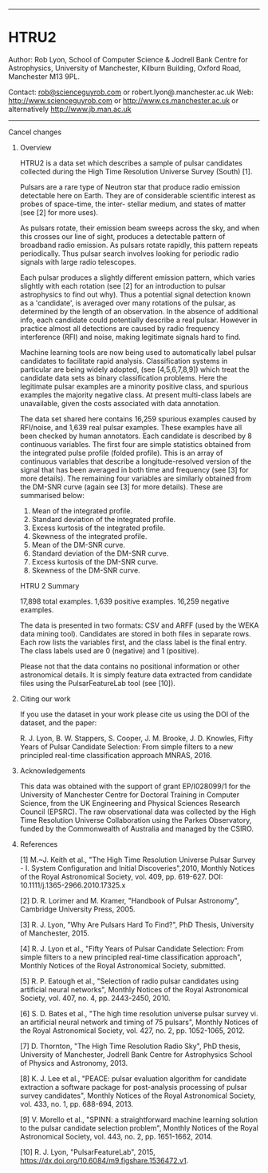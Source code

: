 ******************************************************************************************

# HTRU2

Author: Rob Lyon, School of Computer Science & Jodrell Bank Centre for Astrophysics,
		University of Manchester, Kilburn Building, Oxford Road, Manchester M13 9PL.

Contact:	rob@scienceguyrob.com or robert.lyon@.manchester.ac.uk
Web:		http://www.scienceguyrob.com or http://www.cs.manchester.ac.uk
			or alternatively http://www.jb.man.ac.uk
******************************************************************************************
Cancel changes
1. Overview

	HTRU2 is a data set which describes a sample of pulsar candidates collected during the
	High Time Resolution Universe Survey (South) [1]. 
	
	Pulsars are a rare type of Neutron star that produce radio emission detectable here on
	Earth. They are of considerable scientific interest as probes of space-time, the inter-
	stellar medium, and states of matter (see [2] for more uses). 
	
	As pulsars rotate, their emission beam sweeps across the sky, and when this crosses
	our line of sight, produces a detectable pattern of broadband radio emission. As pulsars
	rotate rapidly, this pattern repeats periodically. Thus pulsar search involves looking
	for periodic radio signals with large radio telescopes.
	
	Each pulsar produces a slightly different emission pattern, which varies slightly with each
	rotation (see [2] for an introduction to pulsar astrophysics to find out why). Thus a 
	potential signal detection known as a 'candidate', is averaged over many rotations of the
	pulsar, as determined by the length of an observation. In the absence of additional info,
	each candidate could potentially describe a real pulsar. However in practice almost all
	detections are caused by radio frequency interference (RFI) and noise, making legitimate
	signals hard to find.
	
	Machine learning tools are now being used to automatically label pulsar candidates to
	facilitate rapid analysis. Classification systems in particular are being widely adopted,
	(see [4,5,6,7,8,9]) which treat the candidate data sets  as binary classification problems.
	Here the legitimate pulsar examples are a minority positive class, and spurious examples
	the majority negative class. At present multi-class labels are unavailable, given the
	costs associated with data annotation.
	
	The data set shared here contains 16,259 spurious examples caused by RFI/noise, and 1,639
	real pulsar examples. These examples have all been checked by human annotators. Each
	candidate is described by 8 continuous variables. The first four are simple statistics
	obtained from the integrated pulse profile (folded profile). This is an array of continuous
	variables that describe a longitude-resolved version of the signal that has been averaged
	in both time and frequency (see [3] for more details). The remaining four variables are
	similarly obtained from the DM-SNR curve (again see [3] for more details). These are 
	summarised below:
	
	1. Mean of the integrated profile.
	2. Standard deviation of the integrated profile.
	3. Excess kurtosis of the integrated profile.
	4. Skewness of the integrated profile.
	5. Mean of the DM-SNR curve.
	6. Standard deviation of the DM-SNR curve.
	7. Excess kurtosis of the DM-SNR curve.
	8. Skewness of the DM-SNR curve.
	
	HTRU 2 Summary
	
	17,898 total examples.
	1,639 positive examples.
	16,259 negative examples.
	
	
	The data is presented in two formats: CSV and ARFF (used by the WEKA data mining tool).
	Candidates are stored in both files in separate rows. Each row lists the variables first,
	and the class label is the final entry. The class labels used are 0 (negative) and 1 
	(positive).
	
	Please not that the data contains no positional information or other astronomical details. It is 
	simply feature data extracted from candidate files using the PulsarFeatureLab tool (see [10]).

2. Citing our work	
	
	If you use the dataset in your work please cite us using the DOI of the dataset, and the paper:
	
	R. J. Lyon, B. W. Stappers, S. Cooper, J. M. Brooke, J. D. Knowles, Fifty Years of Pulsar
	Candidate Selection: From simple filters to a new principled real-time classification approach
	MNRAS, 2016.
	
3. Acknowledgements

	This data was obtained with the support of grant EP/I028099/1 for the University of Manchester 
	Centre for Doctoral Training in Computer Science, from the UK Engineering and Physical Sciences
	Research Council (EPSRC). The raw observational data was collected by the High Time Resolution
	Universe Collaboration using the Parkes Observatory, funded by the Commonwealth of Australia and
	managed by the CSIRO.
	
4. References

	[1] M.~J. Keith et al., "The High Time Resolution Universe Pulsar Survey - I. System Configuration 
	    and Initial Discoveries",2010, Monthly Notices of the Royal Astronomical Society, vol. 409,
	    pp. 619-627. DOI: 10.1111/j.1365-2966.2010.17325.x
	
	[2] D. R. Lorimer and M. Kramer, "Handbook of Pulsar Astronomy", Cambridge University Press, 2005.
	
	[3] R. J. Lyon, "Why Are Pulsars Hard To Find?", PhD Thesis, University of Manchester, 2015.
	
	[4] R. J. Lyon et al., "Fifty Years of Pulsar Candidate Selection: From simple filters to a new
		principled real-time classification approach", Monthly Notices of the Royal Astronomical Society,
		submitted.
		
	[5] R. P. Eatough et al., "Selection of radio pulsar candidates using artificial neural networks",
		Monthly Notices of the Royal Astronomical Society, vol. 407, no. 4, pp. 2443-2450, 2010.
		
	[6] S. D. Bates et al., "The high time resolution universe pulsar survey vi. an artificial neural
		network and timing of 75 pulsars", Monthly Notices of the Royal Astronomical Society, vol. 427,
		no. 2, pp. 1052-1065, 2012.

	[7] D. Thornton, "The High Time Resolution Radio Sky", PhD thesis, University of Manchester,
		Jodrell Bank Centre for Astrophysics School of Physics and Astronomy, 2013.
		
	[8] K. J. Lee et al., "PEACE: pulsar evaluation algorithm for candidate extraction a software package
		for post-analysis processing of pulsar survey candidates", Monthly Notices of the Royal Astronomical
		Society, vol. 433, no. 1, pp. 688-694, 2013.
		
	[9] V. Morello et al., "SPINN: a straightforward machine learning solution to the pulsar candidate
		selection problem", Monthly Notices of the Royal Astronomical Society, vol. 443, no. 2,
		pp. 1651-1662, 2014.
		
	[10] R. J. Lyon, "PulsarFeatureLab", 2015, https://dx.doi.org/10.6084/m9.figshare.1536472.v1.
